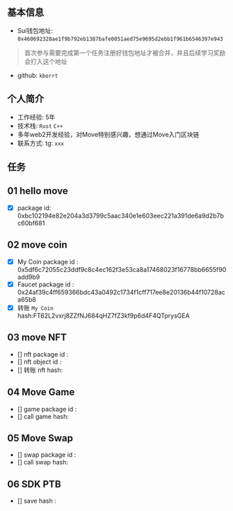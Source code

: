## 基本信息
- Sui钱包地址: `0x460692328ae1f9b792eb1387bafe0051aed75e9695d2ebb1f961b6546397e943`
> 首次参与需要完成第一个任务注册好钱包地址才被合并，并且后续学习奖励会打入这个地址
- github: `kborrt`

## 个人简介
- 工作经验: 5年
- 技术栈: `Rust` `C++`
- 多年web2开发经验，对Move特别感兴趣，想通过Move入门区块链
- 联系方式: tg: `xxx` 

## 任务

##   01 hello move  
- [x] package id: 0xbc102194e82e204a3d3799c5aac340e1e603eec221a391de6a9d2b7bc60bf681
##   02 move coin
- [x] My Coin package id : 0x5df6c72055c23ddf9c8c4ec162f3e53ca8a17468023f16778bb6655f90add9b9
- [x] Faucet package id : 0x24af39c4ff659366bdc43a0492c1734f1cff717ee8e20136b44f10728aca65b8
- [x] 转账 `My Coin` hash:FT62L2vxrj8ZZfNJ684qHZ7fZ3kf9p6d4F4QTprysGEA

##   03 move NFT
- [] nft package id :
- [] nft object id : 
- [] 转账 nft  hash:

##   04 Move Game
- [] game package id :
- [] call game hash:

##   05 Move Swap
- [] swap package id :
- [] call swap hash:

##   06 SDK PTB
- [] save hash :
